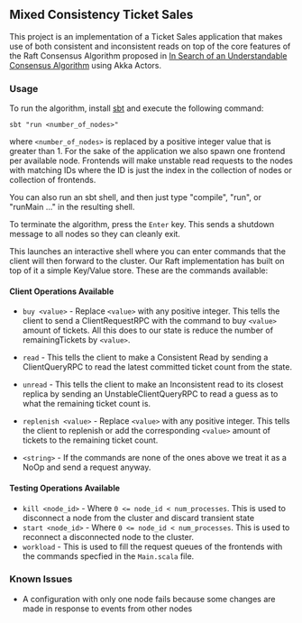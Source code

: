 ## Mixed Consistency Ticket Sales 

This project is an implementation of a Ticket Sales application that makes use of both consistent and inconsistent reads
on top of the core features of the Raft Consensus Algorithm proposed in
[In Search of an Understandable Consensus Algorithm](https://raft.github.io/raft.pdf) using Akka Actors.

### Usage

To run the algorithm, install [sbt](https://www.scala-sbt.org/) and execute the following command:

```
sbt "run <number_of_nodes>"
```

where `<number_of_nodes>` is replaced by a positive integer value that is greater than 1. For the sake of the application
we also spawn one frontend per available node. Frontends will make unstable read requests to the nodes with matching IDs
where the ID is just the index in the collection of nodes or collection of frontends.

You can also run an sbt shell, and then just type "compile", "run", or "runMain ..." in the resulting shell.

To terminate the algorithm, press the `Enter` key. This sends a shutdown message to all nodes so they can cleanly exit.

This launches an interactive shell where you can enter commands that the client will then forward to the cluster.
Our Raft implementation has built on top of it a simple Key/Value store. These are the commands available:

#### Client Operations Available

- `buy <value>` - Replace `<value>` with any positive integer. This tells the client to
  send a ClientRequestRPC with the command to buy `<value>` amount of tickets. All this does to our state is reduce 
  the number of remainingTickets by `<value>`.

- `read` - This tells the client to make a Consistent Read by sending a ClientQueryRPC to read the latest committed 
  ticket count from the state.

- `unread` - This tells the client to make an Inconsistent read to its closest replica by sending an UnstableClientQueryRPC
  to read a guess as to what the remaining ticket count is.

- `replenish <value>` - Replace `<value>` with any positive integer. This tells the client to replenish or add the 
  corresponding `<value>` amount of tickets to the remaining ticket count.

- `<string>` - If the commands are none of the ones above we treat it as a NoOp and send a request anyway.

#### Testing Operations Available

- `kill <node_id>` - Where `0 <= node_id < num_processes`. This is used to disconnect a node from the cluster and discard transient state
- `start <node_id>` - Where `0 <= node_id < num_processes`. This is used to reconnect a disconnected node to the cluster.
- `workload` - This is used to fill the request queues of the frontends with the commands specfied in the `Main.scala` file.

### Known Issues

- A configuration with only one node fails because some changes are made in response to events from other nodes